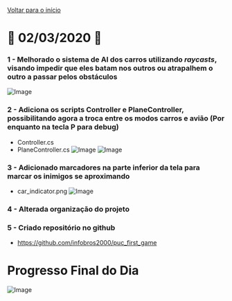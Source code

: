 [Voltar para o início](../../README.md)
# :calendar: 02/03/2020 :calendar:
### 1 - Melhorado o sistema de AI dos carros utilizando *raycasts*, visando impedir que eles batam nos outros ou atrapalhem o outro a passar pelos obstáculos
![Image](https://media.githubusercontent.com/media/infobros2000/puc_first_game/master/GitHub/Images/02-03-2020/ai_raycasts.png)

### 2 - Adiciona os scripts Controller e PlaneController, possibilitando agora a troca entre os modos carros e avião (Por enquanto na tecla P para debug)
* Controller.cs
* PlaneController.cs
![Image](https://media.githubusercontent.com/media/infobros2000/puc_first_game/master/GitHub/Images/02-03-2020/plane_controller.png)
![Image](https://media.githubusercontent.com/media/infobros2000/puc_first_game/master/GitHub/Images/02-03-2020/plane_controller_2.png)

### 3 - Adicionado marcadores na parte inferior da tela para marcar os inimigos se aproximando
* car_indicator.png
![Image](https://media.githubusercontent.com/media/infobros2000/puc_first_game/master/GitHub/Images/02-03-2020/car_indicator.png)

### 4 - Alterada organização do projeto

### 5 - Criado repositório no github
* https://github.com/infobros2000/puc_first_game
# Progresso Final do Dia
![Image](https://media.githubusercontent.com/media/infobros2000/puc_first_game/master/GitHub/Images/02-03-2020/end_1.png)